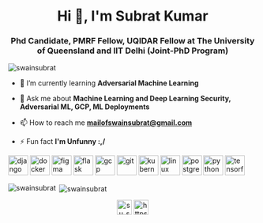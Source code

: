 <h1 align="center">Hi 👋, I'm Subrat Kumar</h1>
<h3 align="center">Phd Candidate, PMRF Fellow, UQIDAR Fellow at The University of Queensland and IIT Delhi (Joint-PhD Program)</h3>

<p align="left"> <img src="https://komarev.com/ghpvc/?username=swainsubrat" alt="swainsubrat" /> </p>

- 🌱 I’m currently learning **Adversarial Machine Learning**

- 💬 Ask me about **Machine Learning and Deep Learning Security, Adversarial ML, GCP, ML Deployments**

- 📫 How to reach me **mailofswainsubrat@gmail.com**

- ⚡ Fun fact **I'm Unfunny :,/**

<p align="left"><img src="https://devicons.github.io/devicon/devicon.git/icons/django/django-original.svg" alt="django" width="40" height="40"/> <img src="https://devicons.github.io/devicon/devicon.git/icons/docker/docker-original-wordmark.svg" alt="docker" width="40" height="40"/> <img src="https://www.vectorlogo.zone/logos/figma/figma-icon.svg" alt="figma" width="40" height="40"/> <img src="https://www.vectorlogo.zone/logos/pocoo_flask/pocoo_flask-icon.svg" alt="flask" width="40" height="40"/> <img src="https://www.vectorlogo.zone/logos/google_cloud/google_cloud-icon.svg" alt="gcp" width="40" height="40"/> <img src="https://www.vectorlogo.zone/logos/git-scm/git-scm-icon.svg" alt="git" width="40" height="40"/> <img src="https://www.vectorlogo.zone/logos/kubernetes/kubernetes-icon.svg" alt="kubernetes" width="40" height="40"/> <img src="https://devicons.github.io/devicon/devicon.git/icons/linux/linux-original.svg" alt="linux" width="40" height="40"/> <img src="https://devicons.github.io/devicon/devicon.git/icons/postgresql/postgresql-original-wordmark.svg" alt="postgresql" width="40" height="40"/> <img src="https://devicons.github.io/devicon/devicon.git/icons/python/python-original.svg" alt="python" width="40" height="40"/> <img src="https://www.vectorlogo.zone/logos/tensorflow/tensorflow-icon.svg" alt="tensorflow" width="40" height="40"/></p><p><img align="left" src="https://github-readme-stats.vercel.app/api/top-langs/?username=swainsubrat&layout=compact&hide=html" alt="swainsubrat" /></p>

<p>&nbsp;<img align="center" src="https://github-readme-stats.vercel.app/api?username=swainsubrat&show_icons=true" alt="swainsubrat" /></p>

<p align="center">
<a href="https://twitter.com/su_swain" target="blank"><img align="center" src="https://cdn.jsdelivr.net/npm/simple-icons@3.0.1/icons/twitter.svg" alt="su_swain" height="30" width="30" /></a>
<a href="https://linkedin.com/in/https://www.linkedin.com/in/swain-subrat-kumar-45b4a3164/" target="blank"><img align="center" src="https://cdn.jsdelivr.net/npm/simple-icons@3.0.1/icons/linkedin.svg" alt="https://www.linkedin.com/in/swain-subrat-kumar-45b4a3164/" height="30" width="30" /></a>
</p>
